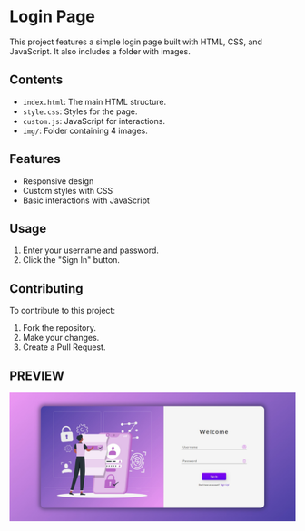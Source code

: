 # Login Page

This project features a simple login page built with HTML, CSS, and JavaScript. It also includes a folder with images.

## Contents

- `index.html`: The main HTML structure.
- `style.css`: Styles for the page.
- `custom.js`: JavaScript for interactions.
- `img/`: Folder containing 4 images.

## Features

- Responsive design
- Custom styles with CSS
- Basic interactions with JavaScript

## Usage

1. Enter your username and password.
2. Click the "Sign In" button.

## Contributing

To contribute to this project:
1. Fork the repository.
2. Make your changes.
3. Create a Pull Request.

## PREVIEW

<img src="./screenshot.png" alt="preview" />
